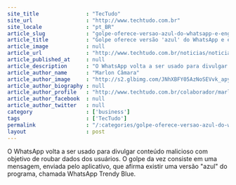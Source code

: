 ```yaml
---
site_title               : "TecTudo"
site_url                 : "http://www.techtudo.com.br"
site_locale              : "pt_BR"
article_slug             : "golpe-oferece-versao-azul-do-whatsapp-e-engana-usuarios-no-mensageiro"
article_title            : "Golpe oferece versão 'azul' do WhatsApp e engana usuários no mensageiro"
article_image            : null
article_url              : "http://www.techtudo.com.br/noticias/noticia/2015/06/golpe-oferece-versao-azul-do-whatsapp-e-engana-usuarios-no-mensageiro.html"
article_published_at     : null
article_description      : "O WhatsApp volta a ser usado para divulgar conteúdo malicioso com objetivo de roubar dados dos usuários. O golpe da vez consiste em uma mensagem, enviada pelo aplicativo, que afirma existir uma versão 'azul' do programa, chamada WhatsApp Trendy Blue."
article_author_name      : "Marlon Câmara"
article_author_image     : "http://s2.glbimg.com/JNhXBFY05AzNoSEVvk_apybBd5M=/30x30/s2.glbimg.com/Ae2xGVN0Ydqpl61cM1QRdYS3yGg=/124x4:960x841/140x140/s.glbimg.com/po/tt2/f/original/2014/07/10/marlon2.jpg"
article_author_biography : null
article_author_profile   : "http://www.techtudo.com.br/colaborador/marlon-camara.html"
article_author_facebook  : null
article_author_twitter   : null
category                 : ['business']
tags                     : ['TecTudo']
permalink                : "/:categories/golpe-oferece-versao-azul-do-whatsapp-e-engana-usuarios-no-mensageiro/"
layout                   : post
---
```


O WhatsApp volta a ser usado para divulgar conteúdo malicioso com objetivo de roubar dados dos usuários. O golpe da vez consiste em uma mensagem, enviada pelo aplicativo, que afirma existir uma versão "azul" do programa, chamada WhatsApp Trendy Blue.
